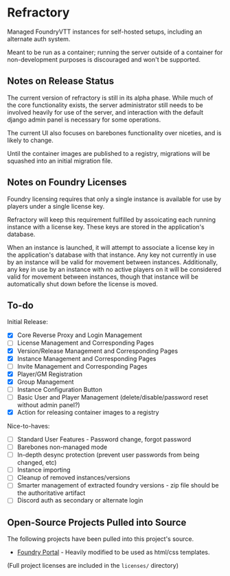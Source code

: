 # Refractory

Managed FoundryVTT instances for self-hosted setups, including an alternate auth system.

Meant to be run as a container; running the server outside of a container for non-development purposes is discouraged and won't be supported.

## Notes on Release Status

The current version of refractory is still in its alpha phase. While much of the core functionality exists, the server administrator still
needs to be involved heavily for use of the server, and interaction with the default django admin panel is necessary for some operations.

The current UI also focuses on barebones functionality over niceties, and is likely to change.

Until the container images are published to a registry, migrations will be squashed into an initial migration file.

## Notes on Foundry Licenses

Foundry licensing requires that only a single instance is available for use by players under a single license key.

Refractory will keep this requirement fulfilled by assoicating each running instance with a license key. These keys
are stored in the application's database.

When an instance is launched, it will attempt to associate a license key in the application's database with that instance.
Any key not currently in use by an instance will be valid for movement between instances.
Additionally, any key in use by an instance with no active players on it will be considered valid for movement between instances,
though that instance will be automatically shut down before the license is moved.

## To-do

Initial Release:

- [X] Core Reverse Proxy and Login Management
- [ ] License Management and Corresponding Pages
- [X] Version/Release Management and Corresponding Pages
- [X] Instance Management and Corresponding Pages
- [ ] Invite Management and Corresponding Pages
- [X] Player/GM Registration
- [X] Group Management
- [ ] Instance Configuration Button
- [ ] Basic User and Player Management (delete/disable/password reset without admin panel?)
- [X] Action for releasing container images to a registry

Nice-to-haves:

- [ ] Standard User Features - Password change, forgot password
- [ ] Barebones non-managed mode
- [ ] In-depth desync protection (prevent user passwords from being changed, etc)
- [ ] Instance importing
- [ ] Cleanup of removed instances/versions
- [ ] Smarter management of extracted foundry versions - zip file should be the authoritative artifact
- [ ] Discord auth as secondary or alternate login

## Open-Source Projects Pulled into Source

The following projects have been pulled into this project's source.

- [Foundry Portal](https://github.com/Daxiongmao87/foundry-portal) - Heavily modified to be used as html/css templates.

(Full project licenses are included in the `licenses/` directory)

